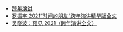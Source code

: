 +   [跨年演讲](README.md)
+   [罗振宇 2021“时间的朋友”跨年演讲精华版全文](lzy2021.md)
+   [吴晓波：预见 2021（跨年演讲全文）](wxb2021.md)